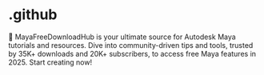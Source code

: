 # .github
🎨 MayaFreeDownloadHub is your ultimate source for Autodesk Maya tutorials and resources. Dive into community-driven tips and tools, trusted by 35K+ downloads and 20K+ subscribers, to access free Maya features in 2025. Start creating now!
